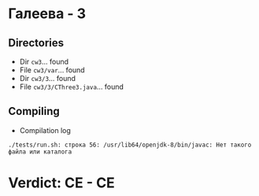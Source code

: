 # Галеева - 3
## Directories
- Dir `cw3`... found
- File `cw3/var`... found
- Dir `cw3/3`... found
- File `cw3/3/CThree3.java`... found
## Compiling
- Compilation log
```
./tests/run.sh: строка 56: /usr/lib64/openjdk-8/bin/javac: Нет такого файла или каталога

```
# Verdict: **CE** - CE
